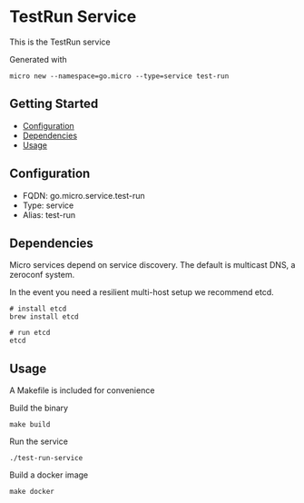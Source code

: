 # TestRun Service

This is the TestRun service

Generated with

```
micro new --namespace=go.micro --type=service test-run
```

## Getting Started

- [Configuration](#configuration)
- [Dependencies](#dependencies)
- [Usage](#usage)

## Configuration

- FQDN: go.micro.service.test-run
- Type: service
- Alias: test-run

## Dependencies

Micro services depend on service discovery. The default is multicast DNS, a zeroconf system.

In the event you need a resilient multi-host setup we recommend etcd.

```
# install etcd
brew install etcd

# run etcd
etcd
```

## Usage

A Makefile is included for convenience

Build the binary

```
make build
```

Run the service
```
./test-run-service
```

Build a docker image
```
make docker
```